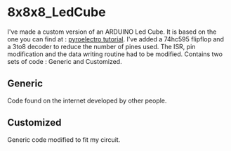 # 8x8x8_LedCube
I've made a custom version of an ARDUINO Led Cube.
It is based on the one you can find at :
[pyroelectro tutorial](http://www.pyroelectro.com/projects/8x8x8_led_cube/).
I've added a 74hc595 flipflop and a 3to8 decoder to reduce the number
of pines used.
The ISR, pin modification and the data writing routine had to be modified. 
Contains two sets of code : Generic and Customized.

## Generic
Code found on the internet developed by other people.
## Customized
Generic code modified to fit my circuit.
